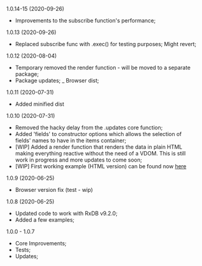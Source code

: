 <a name="1.0.15"></a>
1.0.14-15 (2020-09-26)

- Improvements to the subscribe function's performance;


<a name="1.0.13"></a>
1.0.13 (2020-09-26)

- Replaced subscribe func with .exec() for testing purposes; Might revert;

<a name="1.0.12"></a>
1.0.12 (2020-08-04)

- Temporary removed the render function - will be moved to a separate package;
- Package updates;
_ Browser dist;

<a name="1.0.11"></a>
1.0.11 (2020-07-31)

- Added minified dist

<a name="1.0.10"></a>
1.0.10 (2020-07-31)

- Removed the hacky delay from the .updates core function;
- Added 'fields' to constructor options which allows the selection of fields' names to have in the items container;
- [WIP] Added a render function that renders the data in plain HTML making everything reactive without the need of a VDOM. This is still work in progress and more updates to come soon;
- [WIP] First working example (HTML version) can be found now [here](https://github.com/doriandrn/rxcollection-subscriber-examples/dist/es6.html)

<a name="1.0.9"></a>
1.0.9 (2020-06-25)

- Browser version fix (test - wip)

<a name="1.0.8"></a>
1.0.8 (2020-06-25)

- Updated code to work with RxDB v9.2.0;
- Added a few examples;

<a name="1.0.0"></a>
1.0.0 - 1.0.7

- Core Improvements;
- Tests;
- Updates;
